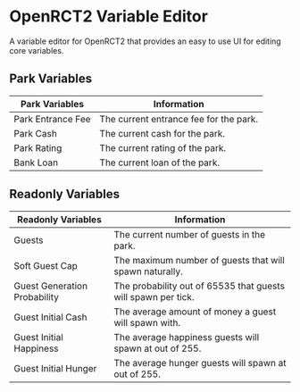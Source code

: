 # OpenRCT2 Variable Editor

A variable editor for OpenRCT2 that provides an easy to use UI for editing core variables.

## Park Variables

| Park Variables    | Information                            |
| ----------------- | -------------------------------------- |
| Park Entrance Fee | The current entrance fee for the park. |
| Park Cash         | The current cash for the park.         |
| Park Rating       | The current rating of the park.        |
| Bank Loan         | The current loan of the park.          |

## Readonly Variables

| Readonly Variables           | Information                                                   |
| ---------------------------- | ------------------------------------------------------------- |
| Guests                       | The current number of guests in the park.                     |
| Soft Guest Cap               | The maximum number of guests that will spawn naturally.       |
| Guest Generation Probability | The probability out of 65535 that guests will spawn per tick. |
| Guest Initial Cash           | The average amount of money a guest will spawn with.          |
| Guest Initial Happiness      | The average happiness guests will spawn at out of 255.        |
| Guest Initial Hunger         | The average hunger guests will spawn at out of 255.           |
